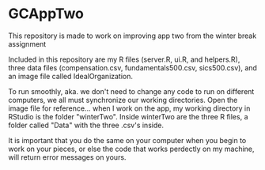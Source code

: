 # GCAppTwo
This repository is made to work on improving app two from the winter break assignment

Included in this repository are my R files (server.R, ui.R, and helpers.R), three data files (compensation.csv, fundamentals500.csv, sics500.csv), and an image file called IdealOrganization.

To run smoothly, aka. we don't need to change any code to run on different computers, we all must synchronize our working directories. Open the image file for reference... when I work on the app, my working directory in RStudio is the folder "winterTwo". Inside winterTwo are the three R files, a folder called "Data" with the three .csv's inside.

It is important that you do the same on your computer when you begin to work on your pieces, or else the code that works perdectly on my machine, will return error messages on yours.

